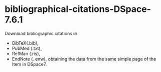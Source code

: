 # bibliographical-citations-DSpace-7.6.1
Download bibliographic citations in 
- BibTeX(.bib),
- PubMed (.txt),
- RefMan (.ris),
- EndNote (. enw),
obtaining the data from the same simple page of the Item in DSpace7.
